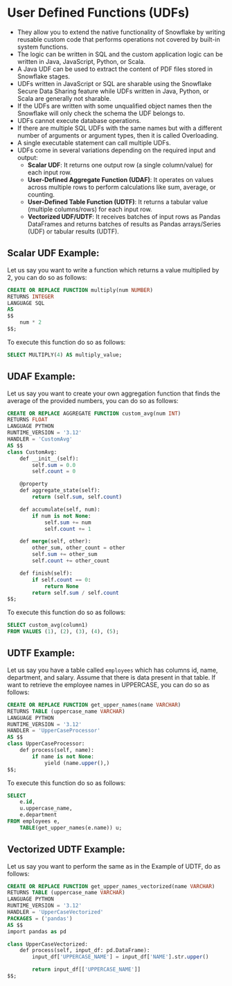 # User Defined Functions (UDFs)

- They allow you to extend the native functionality of Snowflake by writing reusable custom code that performs operations not covered by built-in system functions.
- The logic can be written in SQL and the custom application logic can be written in Java, JavaScript, Python, or Scala.
- A Java UDF can be used to extract the content of PDF files stored in Snowflake stages.
- UDFs written in JavaScript or SQL are sharable using the Snowflake Secure Data Sharing feature while UDFs written in Java, Python, or Scala are generally not sharable.
- If the UDFs are written with some unqualified object names then the Snowflake will only check the schema the UDF belongs to.
- UDFs cannot execute database operations.
- If there are multiple SQL UDFs with the same names but with a different number of arguments or argument types, then it is called Overloading.
- A single executable statement can call multiple UDFs.
- UDFs come in several variations depending on the required input and output:
  - **Scalar UDF**: It returns one output row (a single column/value) for each input row.
  - **User-Defined Aggregate Function (UDAF)**: It operates on values across multiple rows to perform calculations like sum, average, or counting.
  - **User-Defined Table Function (UDTF)**: It returns a tabular value (multiple columns/rows) for each input row.
  - **Vectorized UDF/UDTF**: It receives batches of input rows as Pandas DataFrames and returns batches of results as Pandas arrays/Series (UDF) or tabular results (UDTF).

## Scalar UDF Example:

Let us say you want to write a function which returns a value multiplied by 2, you can do so as follows:

```SQL
CREATE OR REPLACE FUNCTION multiply(num NUMBER)
RETURNS INTEGER
LANGUAGE SQL
AS
$$
    num * 2
$$;
```

To execute this function do so as follows:

```SQL
SELECT MULTIPLY(4) AS multiply_value;
```

## UDAF Example:

Let us say you want to create your own aggregation function that finds the average of the provided numbers, you can do so as follows:

```SQL
CREATE OR REPLACE AGGREGATE FUNCTION custom_avg(num INT)
RETURNS FLOAT
LANGUAGE PYTHON
RUNTIME_VERSION = '3.12'
HANDLER = 'CustomAvg'
AS $$
class CustomAvg:
    def __init__(self):
        self.sum = 0.0
        self.count = 0

    @property
    def aggregate_state(self):
        return (self.sum, self.count)

    def accumulate(self, num):
        if num is not None:
            self.sum += num
            self.count += 1

    def merge(self, other):
        other_sum, other_count = other
        self.sum += other_sum
        self.count += other_count

    def finish(self):
        if self.count == 0:
            return None
        return self.sum / self.count
$$;
```

To execute this function do so as follows:

```SQL
SELECT custom_avg(column1)
FROM VALUES (1), (2), (3), (4), (5);
```

## UDTF Example:

Let us say you have a table called `employees` which has columns id, name, department, and salary. Assume that there is data present in that table. If want to retrieve the employee names in UPPERCASE, you can do so as follows:

```SQL
CREATE OR REPLACE FUNCTION get_upper_names(name VARCHAR)
RETURNS TABLE (uppercase_name VARCHAR)
LANGUAGE PYTHON
RUNTIME_VERSION = '3.12'
HANDLER = 'UpperCaseProcessor'
AS $$
class UpperCaseProcessor:
    def process(self, name):
        if name is not None:
            yield (name.upper(),)
$$;
```

To execute this function do so as follows:

```SQL
SELECT
    e.id,
    u.uppercase_name,
    e.department
FROM employees e,
    TABLE(get_upper_names(e.name)) u;
```

## Vectorized UDTF Example:

Let us say you want to perform the same as in the Example of UDTF, do as follows:

```SQL
CREATE OR REPLACE FUNCTION get_upper_names_vectorized(name VARCHAR)
RETURNS TABLE (uppercase_name VARCHAR)
LANGUAGE PYTHON
RUNTIME_VERSION = '3.12'
HANDLER = 'UpperCaseVectorized'
PACKAGES = ('pandas')
AS $$
import pandas as pd

class UpperCaseVectorized:
    def process(self, input_df: pd.DataFrame):
        input_df['UPPERCASE_NAME'] = input_df['NAME'].str.upper()

        return input_df[['UPPERCASE_NAME']]
$$;
```
